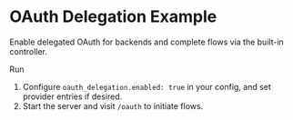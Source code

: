 # OAuth Delegation Example

Enable delegated OAuth for backends and complete flows via the built-in controller.

Run
1. Configure `oauth_delegation.enabled: true` in your config, and set provider entries if desired.
2. Start the server and visit `/oauth` to initiate flows.

